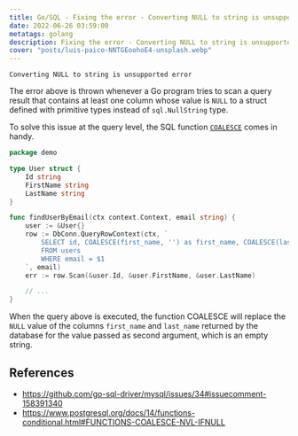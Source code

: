 ```yaml
---
title: Go/SQL - Fixing the error - Converting NULL to string is unsupported error
date: 2022-06-26 03:59:00
metatags: golang
description: Fixing the error - Converting NULL to string is unsupported error; thrown when querying a nullable field in Go.
cover: "posts/luis-paico-NNTGEoohoE4-unsplash.webp"
---
```


```
Converting NULL to string is unsupported error
```

The error above is thrown whenever a Go program tries to scan a query result that contains at least one column whose value is `NULL` to a struct defined with primitive types instead of `sql.NullString` type.

To solve this issue at the query level, the SQL function [`COALESCE`](https://www.postgresql.org/docs/14/functions-conditional.html#FUNCTIONS-COALESCE-NVL-IFNULL) comes in handy.

```go
package demo

type User struct {
    Id string
    FirstName string
    LastName string
}

func findUserByEmail(ctx context.Context, email string) {
    user := &User{}
	row := DbConn.QueryRowContext(ctx, `
		SELECT id, COALESCE(first_name, '') as first_name, COALESCE(last_name, '') as last_name
		FROM users
		WHERE email = $1
	`, email)
	err := row.Scan(&user.Id, &user.FirstName, &user.LastName)

    // ...
}
```

When the query above is executed, the function COALESCE will replace the `NULL` value of the columns `first_name` and `last_name` returned by the database for the value passed as second argument, which is an empty string.

## References

- https://github.com/go-sql-driver/mysql/issues/34#issuecomment-158391340
- https://www.postgresql.org/docs/14/functions-conditional.html#FUNCTIONS-COALESCE-NVL-IFNULL
